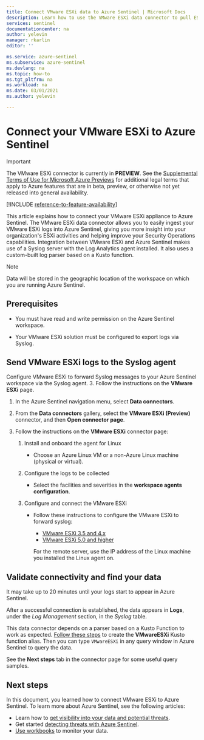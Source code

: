 ```yaml
---
title: Connect VMware ESXi data to Azure Sentinel | Microsoft Docs
description: Learn how to use the VMware ESXi data connector to pull ESXi logs into Azure Sentinel. View ESXi data in workbooks, create alerts, and improve investigation.
services: sentinel
documentationcenter: na
author: yelevin
manager: rkarlin
editor: ''

ms.service: azure-sentinel
ms.subservice: azure-sentinel
ms.devlang: na
ms.topic: how-to
ms.tgt_pltfrm: na
ms.workload: na
ms.date: 03/01/2021
ms.author: yelevin

---
```

# Connect your VMware ESXi to Azure Sentinel

> [!IMPORTANT]
> The VMware ESXi connector is currently in **PREVIEW**. See the [Supplemental Terms of Use for Microsoft Azure Previews](https://azure.microsoft.com/support/legal/preview-supplemental-terms/) for additional legal terms that apply to Azure features that are in beta, preview, or otherwise not yet released into general availability.

[!INCLUDE [reference-to-feature-availability](includes/reference-to-feature-availability.md)]

This article explains how to connect your VMware ESXi appliance to Azure Sentinel. The VMware ESXi data connector allows you to easily ingest your VMware ESXi logs into Azure Sentinel, giving you more insight into your organization's ESXi activities and helping improve your Security Operations capabilities. Integration between VMware ESXi and Azure Sentinel makes use of a Syslog server with the Log Analytics agent installed. It also uses a custom-built log parser based on a Kusto function.

> [!NOTE]
> Data will be stored in the geographic location of the workspace on which you are running Azure Sentinel.

## Prerequisites

- You must have read and write permission on the Azure Sentinel workspace.

- Your VMware ESXi solution must be configured to export logs via Syslog.

## Send VMware ESXi logs to the Syslog agent  

Configure VMware ESXi to forward Syslog messages to your Azure Sentinel workspace via the Syslog agent.
3. Follow the instructions on the **VMware ESXi** page.


1. In the Azure Sentinel navigation menu, select **Data connectors**.

1. From the **Data connectors** gallery, select the **VMware ESXi (Preview)** connector, and then **Open connector page**.

1. Follow the instructions on the **VMware ESXi** connector page:

    1. Install and onboard the agent for Linux

        - Choose an Azure Linux VM or a non-Azure Linux machine (physical or virtual).

    1. Configure the logs to be collected

        - Select the facilities and severities in the **workspace agents configuration**.

    1. Configure and connect the VMware ESXi

        - Follow these instructions to configure the VMware ESXi to forward syslog:
            - [VMware ESXi 3.5 and 4.x](https://kb.vmware.com/s/article/1016621)
            - [VMware ESXi 5.0 and higher](https://docs.vmware.com/en/VMware-vSphere/5.5/com.vmware.vsphere.monitoring.doc/GUID-9F67DB52-F469-451F-B6C8-DAE8D95976E7.html)

            For the remote server, use the IP address of the Linux machine you installed the Linux agent on.

## Validate connectivity and find your data

It may take up to 20 minutes until your logs start to appear in Azure Sentinel. 

After a successful connection is established, the data appears in **Logs**, under the *Log Management* section, in the *Syslog* table.

This data connector depends on a parser based on a Kusto Function to work as expected. [Follow these steps](https://aka.ms/sentinel-vmwareesxi-parser) to create the **VMwareESXi** Kusto function alias. Then you can type `VMwareESXi` in any query window in Azure Sentinel to query the data.

See the **Next steps** tab in the connector page for some useful query samples.

## Next steps

In this document, you learned how to connect VMware ESXi to Azure Sentinel. To learn more about Azure Sentinel, see the following articles:

- Learn how to [get visibility into your data and potential threats](quickstart-get-visibility.md).
- Get started [detecting threats with Azure Sentinel](tutorial-detect-threats-built-in.md).
- [Use workbooks](tutorial-monitor-your-data.md) to monitor your data.
